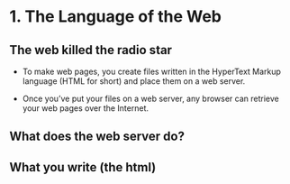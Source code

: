 # 1. The Language of the Web

## The web killed the radio star

* To make web pages, you create files written in the HyperText Markup language (HTML for short) and place them on a web server.

* Once you’ve put your files on a web server, any browser can retrieve your web pages over the Internet.

## What does the web server do?


## What you write (the html)